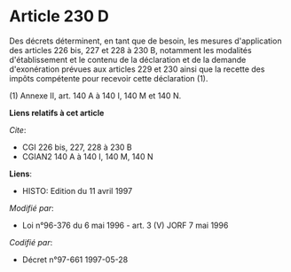 # Article 230 D

Des décrets déterminent, en tant que de besoin, les mesures d'application des articles 226 bis, 227 et 228 à 230 B, notamment
les modalités d'établissement et le contenu de la déclaration et de la demande d'exonération prévues aux articles 229 et 230
ainsi que la recette des impôts compétente pour recevoir cette déclaration (1).

(1) Annexe II, art. 140 A à 140 I, 140 M et 140 N.

**Liens relatifs à cet article**

_Cite_:

  - CGI 226 bis, 227, 228 à 230 B
  - CGIAN2 140 A à 140 I, 140 M, 140 N

**Liens**:

  - HISTO: Edition du 11 avril 1997

_Modifié par_:

  - Loi n°96-376 du 6 mai 1996 - art. 3 (V) JORF 7 mai 1996

_Codifié par_:

  - Décret n°97-661 1997-05-28
